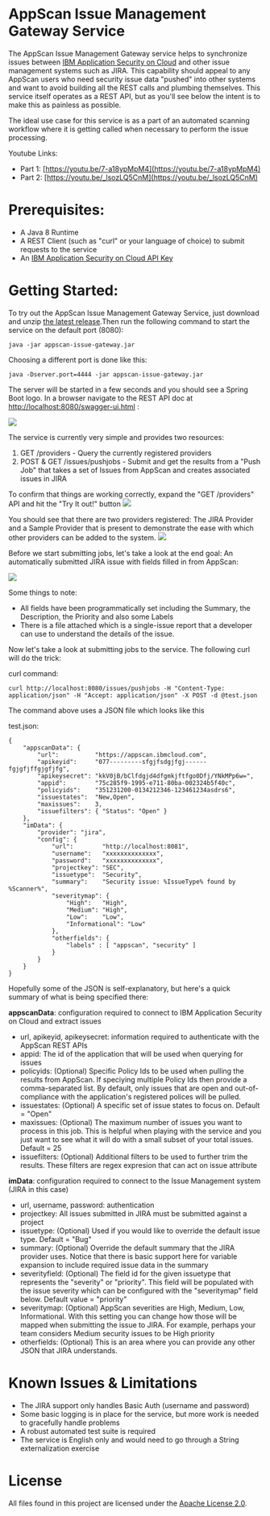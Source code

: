 # AppScan Issue Management Gateway Service

The AppScan Issue Management Gateway service helps to synchronize issues between [IBM Application Security on Cloud](https://appscan.ibmcloud.com/)
and other issue management systems such as JIRA. This capability should appeal to any AppScan users who need security 
issue data "pushed" into other systems and want to avoid building all the REST calls and plumbing themselves.  This service itself operates as a REST API, 
but as you'll see below the intent is to make this as painless as possible. 

The ideal use case for this service is as a part of an automated scanning workflow where it is getting called when necessary to perform the issue processing.

Youtube Links:

- Part 1: [https://youtu.be/7-a18ypMpM4](https://youtu.be/7-a18ypMpM4)
- Part 2: [https://youtu.be/_lsozLQ5CnM](https://youtu.be/_lsozLQ5CnM)

# Prerequisites:

- A Java 8 Runtime
- A REST Client (such as "curl" or your language of choice) to submit requests to the service 
- An [IBM Application Security on Cloud API Key](https://www.ibm.com/support/knowledgecenter/SSYJJF_1.0.0/ApplicationSecurityonCloud/appseccloud_generate_api_key_cm.html)

# Getting Started:

To try out the AppScan Issue Management Gateway Service, just download and unzip [the latest release](https://github.com/hclproducts/appscan-issue-gateway/releases).Then run the following
command to start the service on the default port (8080):

	java -jar appscan-issue-gateway.jar 

Choosing a different port is done like this:

	java -Dserver.port=4444 -jar appscan-issue-gateway.jar  
	
The server will be started in a few seconds and you should see a Spring Boot logo. In a browser navigate to the REST API doc at [http://localhost:8080/swagger-ui.html](http://localhost:8080/swagger-ui.html) : 

![](images/swagger.png?raw=true)

The service is currently very simple and provides two resources: 
1. GET /providers - Query the currently registered providers
2. POST & GET /issues/pushjobs - Submit and get the results from a "Push Job" that takes a set of Issues from AppScan and creates associated issues in JIRA 

To confirm that things are working correctly, expand the "GET /providers" API and hit the "Try It out!" button
![](images/tryitout.png?raw=true)

You should see that there are two providers registered: The JIRA Provider and a Sample Provider that is present to demonstrate the ease with which other providers can be added to the system.
![](images/providers.png?raw=true)

Before we start submitting jobs, let's take a look at the end goal: An automatically submitted JIRA issue with fields filled in from AppScan:

![](images/jirabug.png?raw=true)

Some things to note:
* All fields have been programmatically set including the Summary, the Description, the Priority and also some Labels
* There is a file attached which is a single-issue report that a developer can use to understand the details of the issue.

Now let's take a look at submitting jobs to the service. The following curl will do the trick:

curl command:

	curl http://localhost:8080/issues/pushjobs -H "Content-Type: application/json" -H "Accept: application/json" -X POST -d @test.json 


The command above uses a JSON file which looks like this

test.json:	

	{
		"appscanData": {
			"url":          "https://appscan.ibmcloud.com",
			"apikeyid":     "077---------sfgjfsdgjfgj------fgjgfjffgjgfjfg",
			"apikeysecret": "kkV0jB/bClfdgjd4dfgmkjftfgo0Dfj/YNkMPp6w=",
			"appid":        "75c285f9-1995-e711-80ba-002324b5f40c",
			"policyids":    "351231200-0134212346-123461234asdrs6",
			"issuestates":  "New,Open",
			"maxissues":    3,
			"issuefilters": { "Status": "Open" }
		},
		"imData": {
			"provider": "jira",
			"config": {
				"url":        "http://localhost:8081",
				"username":   "xxxxxxxxxxxxxx",
				"password":   "xxxxxxxxxxxxxx",
				"projectkey": "SEC",
				"issuetype":  "Security",
				"summary":    "Security issue: %IssueType% found by %Scanner%",
				"severitymap": {
					"High":   "High",
					"Medium": "High",
					"Low":    "Low",
					"Informational": "Low"
				},
				"otherfields": {
					"labels" : [ "appscan", "security" ]
				}
			}
		}
	} 


Hopefully some of the JSON is self-explanatory, but here's a quick summary of what is being specified there:

__appscanData__: configuration required to connect to IBM Application Security on Cloud and extract issues
* url, apikeyid, apikeysecret: information required to authenticate with the AppScan REST APIs
* appid: The id of the application that will be used when querying for issues
* policyids: (Optional) Specific Policy Ids to be used when pulling the results from AppScan. If speciying multiple Policy Ids then provide a comma-separated list. By default, only issues that are open and out-of-compliance with the application's registered polices will be pulled.
* issuestates: (Optional) A specific set of issue states to focus on. Default = "Open"
* maxissues: (Optional) The maximum number of issues you want to process in this job.  This is helpful when playing
with the service and you just want to see what it will do with a small subset of your total issues. Default = 25
* issuefilters: (Optional) Additional filters to be used to further trim the results. These filters are regex expresion
that can act on issue attribute

__imData__: configuration required to connect to the Issue Management system (JIRA in this case)
* url, username, password: authentication
* projectkey: All issues submitted in JIRA must be submitted against a project
* issuetype: (Optional) Used if you would like to override the default issue type. Default = "Bug"
* summary: (Optional) Override the default summary that the JIRA provider uses.  Notice that there is basic support here for variable expansion to include required issue data in the summary
* severityfield: (Optional) The field id for the given issuetype that represents the "severity" or "priority". This field will be populated with the issue severity which can be configured with the "severitymap" field below.  Default value = "priority"
* severitymap: (Optional) AppScan severities are High, Medium, Low, Informational. With this setting you can change how those will be mapped when submitting the issue to JIRA.  For example, perhaps your team considers Medium security issues to be High priority
* otherfields: (Optional) This is an area where you can provide any other JSON that JIRA understands.  


# Known Issues & Limitations

- The JIRA support only handles Basic Auth (username and password)
- Some basic logging is in place for the service, but more work is needed to gracefully handle problems
- A robust automated test suite is required
- The service is English only and would need to go through a String externalization exercise 

# License

All files found in this project are licensed under the [Apache License 2.0](LICENSE).
